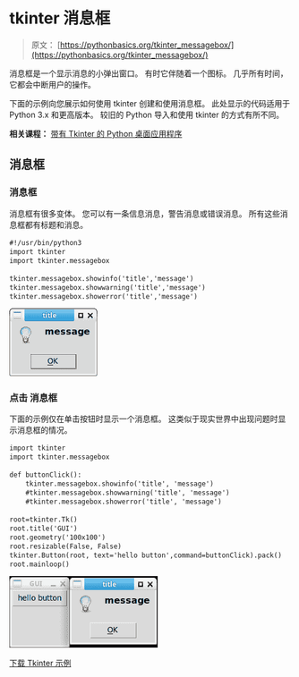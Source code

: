 # tkinter 消息框

> 原文： [https://pythonbasics.org/tkinter_messagebox/](https://pythonbasics.org/tkinter_messagebox/)

消息框是一个显示消息的小弹出窗口。 有时它伴随着一个图标。 几乎所有时间，它都会中断用户的操作。

下面的示例向您展示如何使用 tkinter 创建和使用消息框。 此处显示的代码适用于 Python 3.x 和更高版本。 较旧的 Python 导入和使用 tkinter 的方式有所不同。

**相关课程：** [带有 Tkinter 的 Python 桌面应用程序](https://gum.co/ErLc)

## 消息框

### 消息框

消息框有很多变体。 您可以有一条信息消息，警告消息或错误消息。 所有这些消息框都有标题和消息。

```
#!/usr/bin/python3
import tkinter
import tkinter.messagebox

tkinter.messagebox.showinfo('title','message')
tkinter.messagebox.showwarning('title','message')
tkinter.messagebox.showerror('title','message')

```

![messagebox](img/cf6567c5aadb0ee27d841844145e64bb.jpg)

### 点击  消息框

下面的示例仅在单击按钮时显示一个消息框。 这类似于现实世界中出现问题时显示消息框的情况。

```
import tkinter
import tkinter.messagebox

def buttonClick():
    tkinter.messagebox.showinfo('title', 'message')
    #tkinter.messagebox.showwarning('title', 'message')
    #tkinter.messagebox.showerror('title', 'message')

root=tkinter.Tk()
root.title('GUI')  
root.geometry('100x100')  
root.resizable(False, False)  
tkinter.Button(root, text='hello button',command=buttonClick).pack()
root.mainloop()

```

![messagebox on click](img/12e58f0da6cfbdea5c3fbcbb63c08b6e.jpg)

[下载 Tkinter 示例](https://gum.co/ErLc)